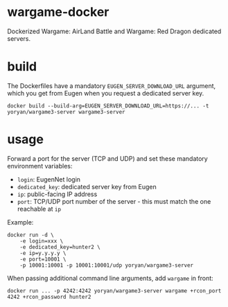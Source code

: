 # wargame-docker
Dockerized Wargame: AirLand Battle and Wargame: Red Dragon dedicated servers.

# build
The Dockerfiles have a mandatory `EUGEN_SERVER_DOWNLOAD_URL` argument, which you
get from Eugen when you request a dedicated server key.

    docker build --build-arg=EUGEN_SERVER_DOWNLOAD_URL=https://... -t yoryan/wargame3-server wargame3-server

# usage
Forward a port for the server (TCP and UDP) and set these mandatory environment
variables:

* `login`: EugenNet login
* `dedicated_key`: dedicated server key from Eugen
* `ip`: public-facing IP address
* `port`: TCP/UDP port number of the server - this must match the one reachable
   at `ip`

Example:

    docker run -d \
        -e login=xxx \
        -e dedicated_key=hunter2 \
        -e ip=y.y.y.y \
        -e port=10001 \
        -p 10001:10001 -p 10001:10001/udp yoryan/wargame3-server

When passing additional command line arguments, add `wargame` in front:

    docker run ... -p 4242:4242 yoryan/wargame3-server wargame +rcon_port 4242 +rcon_password hunter2

